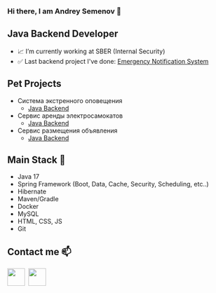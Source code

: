 ### Hi there, I am Andrey Semenov 👋

## Java Backend Developer
- 📈 I’m currently working at SBER (Internal Security)
- ✅ Last backend project I've done: [Emergency Notification System](https://github.com/andrey-backend-dev/emergency-notification)

## Pet Projects
- Система экстренного оповещения
    - [Java Backend](https://github.com/andrey-backend-dev/emergency-notification)
- Сервис аренды электросамокатов
    - [Java Backend](https://github.com/andrey-backend-dev/ElectroScootRental)
- Сервис размещения объявления
    - [Java Backend](https://github.com/andrey-backend-dev/advertisement)    

## Main Stack 🔑
- Java 17
- Spring Framework (Boot, Data, Cache, Security, Scheduling, etc..)
- Hibernate
- Maven/Gradle
- Docker
- MySQL
- HTML, CSS, JS
- Git

## Contact me 📫
[<img src="https://freelogopng.com/images/all_img/1683045226telegram-logo-black.png" width="40px" height="40px">](https://t.me/scythejudge)&nbsp;
[<img src="https://www.freeiconspng.com/uploads/email-icon--clipart-best-22.png" width="40px" height="40px">](mailto:tocode.andrey@gmail.com&body=Здравствуйте,%20Андрей!)&nbsp;
